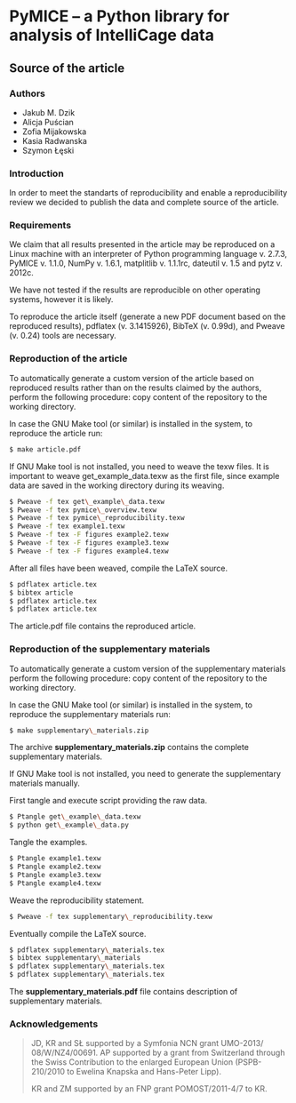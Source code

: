 # PyMICE – a Python library for analysis of IntelliCage data
## Source of the article
### Authors
* Jakub M. Dzik
* Alicja Puścian
* Zofia Mijakowska
* Kasia Radwanska
* Szymon Łęski


### Introduction
In order to meet the standarts of reproducibility and enable a reproducibility
review we decided to publish the data and complete source of the article.


### Requirements
We claim that all results presented in the article may be reproduced on a Linux
machine with an interpreter of Python programming language v. 2.7.3, PyMICE
v. 1.1.0, NumPy v. 1.6.1, matplitlib v. 1.1.1rc, dateutil v. 1.5 and pytz
v. 2012c.

We have not tested if the results are reproducible on other operating systems,
however it is likely.

To reproduce the article itself (generate a new PDF document based on the
reproduced results), pdflatex (v. 3.1415926), BibTeX (v. 0.99d), and Pweave
(v. 0.24) tools are necessary.


### Reproduction of the article

To automatically generate a custom version of the article based on reproduced
results rather than on the results claimed by the authors, perform the following
procedure: copy content of the repository to the working directory.

In case the GNU Make tool (or similar) is installed in the system, to reproduce
the article run:

```bash
$ make article.pdf
```

If GNU Make tool is not installed, you need to weave the texw files. It is
important to weave get\_example\_data.texw as the first file, since example
data are saved in the working directory during its weaving.

```bash
$ Pweave -f tex get\_example\_data.texw
$ Pweave -f tex pymice\_overview.texw
$ Pweave -f tex pymice\_reproducibility.texw
$ Pweave -f tex example1.texw
$ Pweave -f tex -F figures example2.texw
$ Pweave -f tex -F figures example3.texw
$ Pweave -f tex -F figures example4.texw
```

After all files have been weaved, compile the LaTeX source.

```bash
$ pdflatex article.tex
$ bibtex article
$ pdflatex article.tex
$ pdflatex article.tex
```

The article.pdf file contains the reproduced article.


### Reproduction of the supplementary materials

To automatically generate a custom version of the supplementary materials
perform the following procedure: copy content of the repository to the working
directory.

In case the GNU Make tool (or similar) is installed in the system, to reproduce
the supplementary materials run:

```bash
$ make supplementary\_materials.zip
```

The archive **supplementary\_materials.zip** contains the complete supplementary
materials.

If GNU Make tool is not installed, you need to generate the supplementary
materials manually.

First tangle and execute script providing the raw data.

```bash
$ Ptangle get\_example\_data.texw
$ python get\_example\_data.py
```

Tangle the examples.

```bash
$ Ptangle example1.texw
$ Ptangle example2.texw
$ Ptangle example3.texw
$ Ptangle example4.texw
```

Weave the reproducibility statement.

```bash
$ Pweave -f tex supplementary\_reproducibility.texw
```

Eventually compile the LaTeX source.

```bash
$ pdflatex supplementary\_materials.tex
$ bibtex supplementary\_materials
$ pdflatex supplementary\_materials.tex
$ pdflatex supplementary\_materials.tex
```

The **supplementary\_materials.pdf** file contains description of supplementary
materials.


### Acknowledgements

> JD, KR and SŁ supported by a Symfonia NCN grant UMO-2013/
> 08/W/NZ4/00691. AP supported by a grant from Switzerland through the Swiss
> Contribution to the enlarged European Union (PSPB-210/2010 to Ewelina Knapska
> and Hans-Peter Lipp).
> 
> KR and ZM supported by an FNP grant POMOST/2011-4/7 to KR.
